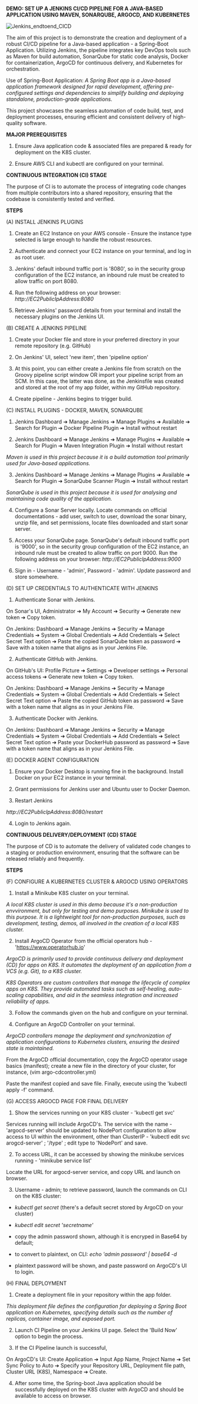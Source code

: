 **DEMO: SET UP A JENKINS CI/CD PIPELINE FOR A JAVA-BASED APPLICATION USING MAVEN, SONARQUBE, ARGOCD, AND KUBERNETES**

![Jenkins_endtoend_CICD](https://github.com/user-attachments/assets/bf3c75c4-81fc-4b6b-b0cd-0bd01654a3d7)

The aim of this project is to demonstrate the creation and deployment of a robust CI/CD pipeline for a Java-based application - a Spring-Boot Application. Utilizing Jenkins, the pipeline integrates key DevOps tools such as Maven for build automation, SonarQube for static code analysis, Docker for containerization, ArgoCD for continuous delivery, and Kubernetes for orchestration. 

Use of Spring-Boot Application: _A Spring Boot app is a Java-based application framework designed for rapid development, offering pre-configured settings and dependencies to simplify building and deploying standalone, production-grade applications._

This project showcases the seamless automation of code build, test, and deployment processes, ensuring efficient and consistent delivery of high-quality software.

**MAJOR PREREQUISITES**

1. Ensure Java application code & associated files are prepared & ready for deployment on the K8S cluster.

2. Ensure AWS CLI and kubectl are configured on your terminal.

**CONTINUOUS INTEGRATION (CI) STAGE**

The purpose of CI is to automate the process of integrating code changes from multiple contributors into a shared repository, ensuring that the codebase is consistently tested and verified.

**STEPS**

(A) INSTALL JENKINS PLUGINS

1. Create an EC2 Instance on your AWS console - Ensure the instance type selected is large enough to handle the robust resources.

2. Authenticate and connect your EC2 instance on your terminal, and log in as root user.

3. Jenkins' default inbound traffic port is '8080', so in the security group configuration of the EC2 instance, an inbound rule must be created to allow traffic on port 8080.

4. Run the following address on your browser: _http://EC2PublicIpAddress:8080_

5. Retrieve Jenkins' password details from your terminal and install the necessary plugins on the Jenkins UI.

(B) CREATE A JENKINS PIPELINE

1. Create your Docker file and store in your preferred directory in your remote repository (e.g. GitHub)

2. On Jenkins' UI, select 'new item', then 'pipeline option'

3. At this point, you can either create a Jenkins file from scratch on the Groovy pipeline script window OR import your pipeline script from an SCM. In this case, the latter was done, as the Jenkinsfile was created and stored at the root of my app folder, within my GitHub repository.

4. Create pipeline - Jenkins begins to trigger build.

(C) INSTALL PLUGINS - DOCKER, MAVEN, SONARQUBE

1. Jenkins Dashboard ➔ Manage Jenkins ➔ Manage Plugins ➔ Available ➔ Search for Plugin ➔ Docker Pipeline Plugin ➔ Install without restart

2. Jenkins Dashboard ➔ Manage Jenkins ➔ Manage Plugins ➔ Available ➔ Search for Plugin ➔ Maven Integration Plugin ➔ Install without restart

_Maven is used in this project because it is a build automation tool primarily used for Java-based applications._

3. Jenkins Dashboard ➔ Manage Jenkins ➔ Manage Plugins ➔ Available ➔ Search for Plugin ➔ SonarQube Scanner Plugin ➔ Install without restart

_SonarQube is used in this project because it is used for analysing and maintaining code quality of the application._

4. Configure a Sonar Server locally. Locate commands on official documentations - add user, switch to user, download the sonar binary, unzip file, and set permissions, locate files downloaded and start sonar server.

5. Access your SonarQube page. SonarQube's default inbound traffic port is '9000', so in the security group configuration of the EC2 instance, an inbound rule must be created to allow traffic on port 9000. Run the following address on your browser: _http://EC2PublicIpAddress:9000_

6. Sign in - Username - 'admin', Password - 'admin'. Update password and store somewhere.


(D) SET UP CREDENTIALS TO AUTHENTICATE WITH JENKINS

1. Authenticate Sonar with Jenkins.

On Sonar's UI, Administrator ➔ My Account ➔ Security ➔ Generate new token ➔ Copy token.

On Jenkins: Dashboard ➔ Manage Jenkins ➔ Security ➔ Manage Credentials ➔ System ➔ Global Credentials ➔ Add Credentials ➔ Select Secret Text option ➔ Paste the copied SonarQube token as password ➔ Save with a token name that aligns as in your Jenkins File.

2. Authenticate GitHub with Jenkins.

On GitHub's UI: Profile Picture ➔ Settings ➔ Developer settings ➔ Personal access tokens ➔ Generate new token ➔ Copy token.

On Jenkins: Dashboard ➔ Manage Jenkins ➔ Security ➔ Manage Credentials ➔ System ➔ Global Credentials ➔ Add Credentials ➔ Select Secret Text option ➔ Paste the copied GitHub token as password ➔ Save with a token name that aligns as in your Jenkins File.

3. Authenticate Docker with Jenkins.

On Jenkins: Dashboard ➔ Manage Jenkins ➔ Security ➔ Manage Credentials ➔ System ➔ Global Credentials ➔ Add Credentials ➔ Select Secret Text option ➔ Paste your DockerHub password as password ➔ Save with a token name that aligns as in your Jenkins File.


(E) DOCKER AGENT CONFIGURATION

1. Ensure your Docker Desktop is running fine in the background. Install Docker on your EC2 instance in your terminal.

2. Grant permissions for Jenkins user and Ubuntu user to Docker Daemon.

3. Restart Jenkins
   
_http://EC2PublicIpAddress:8080/restart_

4. Login to Jenkins again.


**CONTINUOUS DELIVERY/DEPLOYMENT (CD) STAGE**

The purpose of CD is to automate the delivery of validated code changes to a staging or production environment, ensuring that the software can be released reliably and frequently.

**STEPS**

(F) CONFIGURE A KUBERNETES CLUSTER & ARGOCD USING OPERATORS

1. Install a Minikube K8S cluster on your terminal.

_A local K8S cluster is used in this demo because it's a non-production envvironment, but only for testing and demo purposes. Minikube is used to this purpose. It is a lightweight tool for non-production purposes, such as development, testing, demos, all involved in the creation of a local K8S cluster._

2. Install ArgoCD Operator from the official operators hub - 'https://www.operatorhub.io'

_ArgoCD is primarily used to provide continuous delivery and deployment (CD) for apps on K8S. It automates the deployment of an application from a VCS (e.g. Git), to a K8S cluster._

_K8S Operators are custom controllers that manage the lifecycle of complex apps on K8S. They provide automated tasks such as self-healing, auto-scaling capabilities, and aid in the seamless integration and increased reliability of apps._

3. Follow the commands given on the hub and configure on your terminal.

4. Configure an ArgoCD Controller on your terminal.

_ArgoCD controllers manage the deployment and synchronization of application configurations to Kubernetes clusters, ensuring the desired state is maintained._

From the ArgoCD official documentation, copy the ArgoCD operator usage basics (manifest); create a new file in the directory of your cluster, for instance, (vim argo-cdcontroller.yml)

Paste the manifest copied and save file. Finally, execute using the 'kubectl apply -f' command.


(G) ACCESS ARGOCD PAGE FOR FINAL DELIVERY

1. Show the services running on your K8S cluster - 'kubectl get svc'

Services running will include ArgoCD's. The service with the name - 'argocd-server' should be updated to NodePort configuration to allow access to UI within the environment, other than ClusterIP - 'kubectl edit svc arogcd-server' ; '/type' ; edit type to 'NodePort' and save.

2. To access URL, it can be accessed by showing the minikube services running - 'minikube service list'

Locate the URL for argocd-server service, and copy URL and launch on browser.

3. Username - admin; to retrieve password, launch the commands on CLI on the K8S cluster:

- _kubectl get secret_ (there's a default secret stored by ArgoCD on your cluster)

- _kubectl edit secret 'secretname'_

- copy the admin password shown, although it is encryped in Base64 by default;

- to convert to plaintext, on CLI: _echo 'admin password' | base64 -d_

- plaintext password will be shown, and paste password on ArgoCD's UI to login.


(H) FINAL DEPLOYMENT

1. Create a deployment file in your repository within the app folder.

_This deployment file defines the configuration for deploying a Spring Boot application on Kubernetes, specifying details such as the number of replicas, container image, and exposed port._

2. Launch CI Pipeline on your Jenkins UI page. Select the 'Build Now' option to begin the process.

3. If the CI Pipeline launch is successful,

On ArgoCD's UI: Create Application ➔ Input App Name, Project Name ➔ Set Sync Policy to Auto ➔ Specify your Repository URL, Deployment file path, Cluster URL (K8S), Namespace ➔ Create.

4. After some time, the Spring-boot Java application should be successfully deployed on the K8S cluster with ArgoCD and should be available to access on browser.
